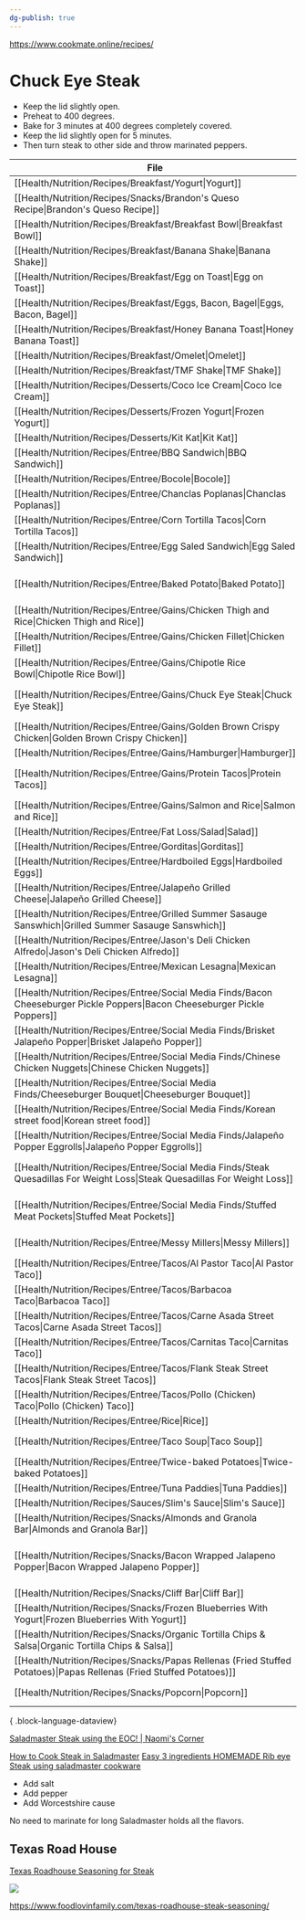 ```yaml
---
dg-publish: true
---
```


https://www.cookmate.online/recipes/

# Chuck Eye Steak

- Keep the lid slightly open.
- Preheat to 400 degrees.
- Bake for 3 minutes at 400 degrees completely covered.
- Keep the lid slightly open for 5 minutes.
- Then turn steak to other side and throw marinated peppers.

| File                                                                                                                           | category               | meal      | calories                                                        | link                                                                                 |
| ------------------------------------------------------------------------------------------------------------------------------ | ---------------------- | --------- | --------------------------------------------------------------- | ------------------------------------------------------------------------------------ |
| [[Health/Nutrition/Recipes/Breakfast/Yogurt\|Yogurt]]                                                                       | \-                     | \-        | \-                                                              | \-                                                                                   |
| [[Health/Nutrition/Recipes/Snacks/Brandon's Queso Recipe\|Brandon's Queso Recipe]]                                          | \-                     | \-        | \-                                                              | \-                                                                                   |
| [[Health/Nutrition/Recipes/Breakfast/Breakfast Bowl\|Breakfast Bowl]]                                                       | ML Core Plan           | breakfast | \-                                                              | \-                                                                                   |
| [[Health/Nutrition/Recipes/Breakfast/Banana Shake\|Banana Shake]]                                                           | ML Core Plan           | breakfast | \-                                                              | \-                                                                                   |
| [[Health/Nutrition/Recipes/Breakfast/Egg on Toast\|Egg on Toast]]                                                           | \-                     | breakfast | \-                                                              | \-                                                                                   |
| [[Health/Nutrition/Recipes/Breakfast/Eggs, Bacon, Bagel\|Eggs, Bacon, Bagel]]                                               | Gains                  | breakfast | 1,200                                                           | \-                                                                                   |
| [[Health/Nutrition/Recipes/Breakfast/Honey Banana Toast\|Honey Banana Toast]]                                               | ML Core Plan           | breakfast | \-                                                              | \-                                                                                   |
| [[Health/Nutrition/Recipes/Breakfast/Omelet\|Omelet]]                                                                       | Fun                    | breakfast | 1300                                                            | \-                                                                                   |
| [[Health/Nutrition/Recipes/Breakfast/TMF Shake\|TMF Shake]]                                                                 | Gains                  | breakfast | 900                                                             | \-                                                                                   |
| [[Health/Nutrition/Recipes/Desserts/Coco Ice Cream\|Coco Ice Cream]]                                                        | Fun                    | dessert   | \-                                                              | \-                                                                                   |
| [[Health/Nutrition/Recipes/Desserts/Frozen Yogurt\|Frozen Yogurt]]                                                          | \-                     | \-        | \-                                                              | \-                                                                                   |
| [[Health/Nutrition/Recipes/Desserts/Kit Kat\|Kit Kat]]                                                                      | Fun                    | dessert   | \-                                                              | \-                                                                                   |
| [[Health/Nutrition/Recipes/Entree/BBQ Sandwich\|BBQ Sandwich]]                                                              | Fun                    | entree    | \-                                                              | \-                                                                                   |
| [[Health/Nutrition/Recipes/Entree/Bocole\|Bocole]]                                                                          | \-                     | \-        | \-                                                              | \-                                                                                   |
| [[Health/Nutrition/Recipes/Entree/Chanclas Poplanas\|Chanclas Poplanas]]                                                    | Mexican                | entree    | \-                                                              | \-                                                                                   |
| [[Health/Nutrition/Recipes/Entree/Corn Tortilla Tacos\|Corn Tortilla Tacos]]                                                | ML Core Plan           | entree    | \-                                                              | \-                                                                                   |
| [[Health/Nutrition/Recipes/Entree/Egg Saled Sandwich\|Egg Saled Sandwich]]                                                  | ML Core Plan           | \-        | 400                                                             | \-                                                                                   |
| [[Health/Nutrition/Recipes/Entree/Baked Potato\|Baked Potato]]                                                              | ML Core Plan           | entree    | [[Health/Nutrition/Cooklang Recipes/Baked Potato.cook\|418]]    | \-                                                                                   |
| [[Health/Nutrition/Recipes/Entree/Gains/Chicken Thigh and Rice\|Chicken Thigh and Rice]]                                    | Gains                  | entree    | 1,000                                                           | \-                                                                                   |
| [[Health/Nutrition/Recipes/Entree/Gains/Chicken Fillet\|Chicken Fillet]]                                                    | \-                     | \-        | \-                                                              | \-                                                                                   |
| [[Health/Nutrition/Recipes/Entree/Gains/Chipotle Rice Bowl\|Chipotle Rice Bowl]]                                            | \-                     | \-        | \-                                                              | \-                                                                                   |
| [[Health/Nutrition/Recipes/Entree/Gains/Chuck Eye Steak\|Chuck Eye Steak]]                                                  | Gains                  | entree    | 912                                                             | [[Health/Nutrition/Cooklang Recipes/Chuck Eye Steak.cook\|Directions]]               |
| [[Health/Nutrition/Recipes/Entree/Gains/Golden Brown Crispy Chicken\|Golden Brown Crispy Chicken]]                          | \-                     | \-        | \-                                                              | \-                                                                                   |
| [[Health/Nutrition/Recipes/Entree/Gains/Hamburger\|Hamburger]]                                                              | \-                     | \-        | \-                                                              | \-                                                                                   |
| [[Health/Nutrition/Recipes/Entree/Gains/Protein Tacos\|Protein Tacos]]                                                      | Gains                  | entree    | [[Health/Nutrition/Cooklang Recipes/Chuck Eye Steak.cook\|912]] | \-                                                                                   |
| [[Health/Nutrition/Recipes/Entree/Gains/Salmon and Rice\|Salmon and Rice]]                                                  | Gains                  | entree    | 1,100                                                           | \-                                                                                   |
| [[Health/Nutrition/Recipes/Entree/Fat Loss/Salad\|Salad]]                                                                   | entree                 | \-        | \-                                                              | \-                                                                                   |
| [[Health/Nutrition/Recipes/Entree/Gorditas\|Gorditas]]                                                                      | \-                     | \-        | \-                                                              | \-                                                                                   |
| [[Health/Nutrition/Recipes/Entree/Hardboiled Eggs\|Hardboiled Eggs]]                                                        | \-                     | \-        | \-                                                              | \-                                                                                   |
| [[Health/Nutrition/Recipes/Entree/Jalapeño Grilled Cheese\|Jalapeño Grilled Cheese]]                                        | ML Core Plan           | entree    | 420                                                             | \-                                                                                   |
| [[Health/Nutrition/Recipes/Entree/Grilled Summer Sasauge Sanswhich\|Grilled Summer Sasauge Sanswhich]]                      | \-                     | \-        | \-                                                              | \-                                                                                   |
| [[Health/Nutrition/Recipes/Entree/Jason's Deli Chicken Alfredo\|Jason's Deli Chicken Alfredo]]                              | \-                     | \-        | \-                                                              | \-                                                                                   |
| [[Health/Nutrition/Recipes/Entree/Mexican Lesagna\|Mexican Lesagna]]                                                        | Fun                    | entree    | \-                                                              | \-                                                                                   |
| [[Health/Nutrition/Recipes/Entree/Social Media Finds/Bacon Cheeseburger Pickle Poppers\|Bacon Cheeseburger Pickle Poppers]] | Appetizers             | snack     | \-                                                              | \-                                                                                   |
| [[Health/Nutrition/Recipes/Entree/Social Media Finds/Brisket Jalapeño Popper\|Brisket Jalapeño Popper]]                     | Appetizers             | snack     | \-                                                              | \-                                                                                   |
| [[Health/Nutrition/Recipes/Entree/Social Media Finds/Chinese Chicken Nuggets\|Chinese Chicken Nuggets]]                     | Snack                  | entree    | \-                                                              | \-                                                                                   |
| [[Health/Nutrition/Recipes/Entree/Social Media Finds/Cheeseburger Bouquet\|Cheeseburger Bouquet]]                           | Creative Recipes       | entree    | \-                                                              | \-                                                                                   |
| [[Health/Nutrition/Recipes/Entree/Social Media Finds/Korean street food\|Korean street food]]                               | \-                     | \-        | \-                                                              | \-                                                                                   |
| [[Health/Nutrition/Recipes/Entree/Social Media Finds/Jalapeño Popper Eggrolls\|Jalapeño Popper Eggrolls]]                   | Appetizers             | snack     | \-                                                              | \-                                                                                   |
| [[Health/Nutrition/Recipes/Entree/Social Media Finds/Steak Quesadillas For Weight Loss\|Steak Quesadillas For Weight Loss]] | Weight Loss Recipes    | entree    | \-                                                              | \-                                                                                   |
| [[Health/Nutrition/Recipes/Entree/Social Media Finds/Stuffed Meat Pockets\|Stuffed Meat Pockets]]                           | Middle Eastern Cuisine | entree    | \-                                                              | \-                                                                                   |
| [[Health/Nutrition/Recipes/Entree/Messy Millers\|Messy Millers]]                                                            | ML Core Plan           | entree    | \-                                                              | \-                                                                                   |
| [[Health/Nutrition/Recipes/Entree/Tacos/Al Pastor Taco\|Al Pastor Taco]]                                                    | \-                     | \-        | \-                                                              | \-                                                                                   |
| [[Health/Nutrition/Recipes/Entree/Tacos/Barbacoa Taco\|Barbacoa Taco]]                                                      | \-                     | \-        | \-                                                              | \-                                                                                   |
| [[Health/Nutrition/Recipes/Entree/Tacos/Carne Asada Street Tacos\|Carne Asada Street Tacos]]                                | Mexican                | entree    | 176                                                             | \-                                                                                   |
| [[Health/Nutrition/Recipes/Entree/Tacos/Carnitas Taco\|Carnitas Taco]]                                                      | \-                     | \-        | \-                                                              | \-                                                                                   |
| [[Health/Nutrition/Recipes/Entree/Tacos/Flank Steak Street Tacos\|Flank Steak Street Tacos]]                                | Mexican                | entree    | 121                                                             | \-                                                                                   |
| [[Health/Nutrition/Recipes/Entree/Tacos/Pollo (Chicken) Taco\|Pollo (Chicken) Taco]]                                        | \-                     | \-        | \-                                                              | \-                                                                                   |
| [[Health/Nutrition/Recipes/Entree/Rice\|Rice]]                                                                              | \-                     | \-        | \-                                                              | \-                                                                                   |
| [[Health/Nutrition/Recipes/Entree/Taco Soup\|Taco Soup]]                                                                    | ML Core Plan           | entree    | 255                                                             | \-                                                                                   |
| [[Health/Nutrition/Recipes/Entree/Twice-baked Potatoes\|Twice-baked Potatoes]]                                              | Fun                    | entree    | \-                                                              | \-                                                                                   |
| [[Health/Nutrition/Recipes/Entree/Tuna Paddies\|Tuna Paddies]]                                                              | Fun                    | entree    | \-                                                              | \-                                                                                   |
| [[Health/Nutrition/Recipes/Sauces/Slim's Sauce\|Slim's Sauce]]                                                              | \-                     | \-        | \-                                                              | \-                                                                                   |
| [[Health/Nutrition/Recipes/Snacks/Almonds and Granola Bar\|Almonds and Granola Bar]]                                        | Gains                  | snack     | 470                                                             | \-                                                                                   |
| [[Health/Nutrition/Recipes/Snacks/Bacon Wrapped Jalapeno Popper\|Bacon Wrapped Jalapeno Popper]]                            | Fun                    | snack     | 198                                                             | [[Health/Nutrition/Cooklang Recipes/Bacon Wrapped Jalapeno Popper.cook\|Directions]] |
| [[Health/Nutrition/Recipes/Snacks/Cliff Bar\|Cliff Bar]]                                                                    | Gains                  | snack     | 220                                                             | \-                                                                                   |
| [[Health/Nutrition/Recipes/Snacks/Frozen Blueberries With Yogurt\|Frozen Blueberries With Yogurt]]                          | \-                     | \-        | \-                                                              | \-                                                                                   |
| [[Health/Nutrition/Recipes/Snacks/Organic Tortilla Chips & Salsa\|Organic Tortilla Chips & Salsa]]                          | ML Core Plan           | snack     | 600                                                             | \-                                                                                   |
| [[Health/Nutrition/Recipes/Snacks/Papas Rellenas (Fried Stuffed Potatoes)\|Papas Rellenas (Fried Stuffed Potatoes)]]        | \-                     | \-        | 380                                                             | \-                                                                                   |
| [[Health/Nutrition/Recipes/Snacks/Popcorn\|Popcorn]]                                                                        | ML Core Plan           | snack     | 200                                                             | \-                                                                                   |

{ .block-language-dataview}


[Saladmaster Steak using the EOC! | Naomi's Corner](https://www.youtube.com/watch?v=AcOat740luc)

[How to Cook Steak in Saladmaster](https://www.youtube.com/watch?v=EzwhWF9aOLk)
[Easy 3 ingredients HOMEMADE Rib eye Steak using saladmaster cookware](https://www.youtube.com/watch?v=gGl1KnKcW6U)

- Add salt
- Add pepper
- Add Worcestshire cause

No need to marinate for long Saladmaster holds all the flavors.

## Texas Road House

[Texas Roadhouse Seasoning for Steak](https://www.cookmate.online/recipes/11569458/)

![](https://bestbeefrecipes.com/wp-content/uploads/2021/08/cropped-beef-temperature-chart-1.jpg)

https://www.foodlovinfamily.com/texas-roadhouse-steak-seasoning/